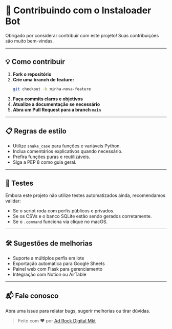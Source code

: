 

# 🤝 Contribuindo com o Instaloader Bot

Obrigado por considerar contribuir com este projeto! Suas contribuições são muito bem-vindas.

---

## 💡 Como contribuir

1. **Fork o repositório**
2. **Crie uma branch de feature:**
   ```bash
   git checkout -b minha-nova-feature
   ```
3. **Faça commits claros e objetivos**
4. **Atualize a documentação se necessário**
5. **Abra um Pull Request para a branch `main`**

---

## 📋 Regras de estilo

- Utilize `snake_case` para funções e variáveis Python.
- Inclua comentários explicativos quando necessário.
- Prefira funções puras e reutilizáveis.
- Siga a PEP 8 como guia geral.

---

## 🧪 Testes

Embora este projeto não utilize testes automatizados ainda, recomendamos validar:

- Se o script roda com perfis públicos e privados.
- Se os CSVs e o banco SQLite estão sendo gerados corretamente.
- Se o `.command` funciona via clique no macOS.

---

## 🛠️ Sugestões de melhorias

- Suporte a múltiplos perfis em lote
- Exportação automática para Google Sheets
- Painel web com Flask para gerenciamento
- Integração com Notion ou AirTable

---

## 📬 Fale conosco

Abra uma issue para relatar bugs, sugerir melhorias ou tirar dúvidas.

> Feito com ❤️ por [Ad Rock Digital Mkt](https://adrock.digital)